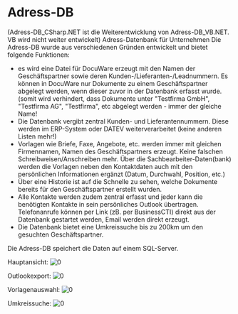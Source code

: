 # Adress-DB
(Adress-DB_CSharp.NET ist die Weiterentwicklung von Adress-DB_VB.NET. VB wird nicht weiter entwickelt)
Adress-Datenbank für Unternehmen
Die Adress-DB wurde aus verschiedenen Gründen entwickelt und bietet folgende Funktionen:
- es wird eine Datei für DocuWare erzeugt mit den Namen der Geschäftspartner sowie deren Kunden-/Lieferanten-/Leadnummern. 
  Es können in DocuWare nur Dokumente zu einem Geschäftspartner abgelegt werden, wenn dieser zuvor in der Datenbank erfasst wurde.
  (somit wird verhindert, dass Dokumente unter "Testfirma GmbH", "Testfirma AG", "Testfirma", etc abgelegt werden - immer der gleiche Name! 
- Die Datenbank vergibt zentral Kunden- und Lieferantennummern. Diese werden im ERP-System oder DATEV weiterverarbeitet (keine anderen Listen mehr!)
- Vorlagen wie Briefe, Faxe, Angebote, etc. werden immer mit gleichen Firmennamen, Namen des Geschäftspartners erzeugt. Keine falschen Schreibweisen/Anschreiben mehr.
  Über die Sachbearbeiter-Daten(bank) werden die Vorlagen neben den Kontaktdaten auch mit den persönlichen Informationen ergänzt (Datum, Durchwahl, Position, etc.)
- Über eine Historie ist auf die Schnelle zu sehen, welche Dokumente bereits für den Geschäftspartner erstellt wurden.
- Alle Kontakte werden zudem zentral erfasst und jeder kann die benötigten Kontakte in sein persönliches Outlook übertragen.
  Telefonanrufe können per Link (zB. per BusinessCTI) direkt aus der Datenbank gestartet werden, Email werden direkt erzeugt.
- Die Datenbank bietet eine Umkreissuche bis zu 200km um den gesuchten Geschäftspartner.

Die Adress-DB speichert die Daten auf einem SQL-Server. 

Hauptansicht:
<img src="https://github.com/OliverHannover/Adress-DB_CSharp.NET/blob/master/Screenshots/Adress-DB.PNG" alt="0" style="max-width:100%;">

Outlookexport:
<img src="https://github.com/OliverHannover/Adress-DB_CSharp.NET/blob/master/Screenshots/outlook.PNG" alt="0" style="max-width:100%;">

Vorlagenauswahl:
<img src="https://github.com/OliverHannover/Adress-DB_CSharp.NET/blob/master/Screenshots/fax.PNG" alt="0" style="max-width:100%;">

Umkreissuche:
<img src="https://github.com/OliverHannover/Adress-DB_CSharp.NET/blob/master/Screenshots/Umkreissuche1.PNG" alt="0" style="max-width:100%;">


